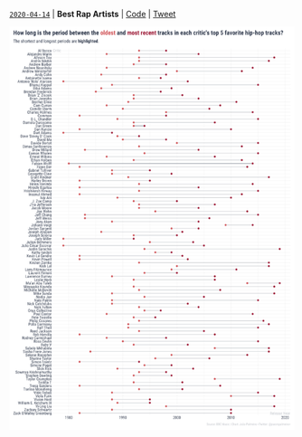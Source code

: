 [`2020-04-14`](https://github.com/rfordatascience/tidytuesday/tree/master/data/2020/2020-04-14) | **Best Rap Artists** | [Code](plot.R) | [Tweet](https://twitter.com/joaompalmeiro/status/1252368056673644546)

![How long is the period between the oldest and most recent tracks in each critic's top 5 favorite hip-hop tracks?](best-rap-artists-plot-20200420_2325.png)
